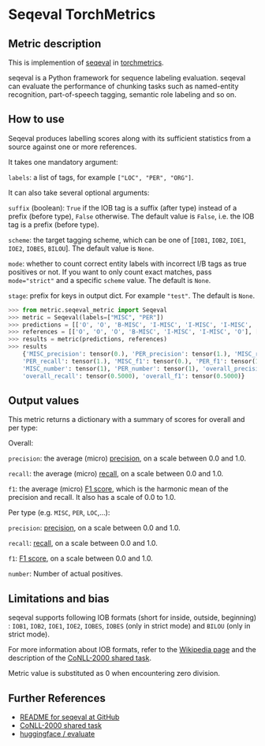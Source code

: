 # Seqeval TorchMetrics

## Metric description

This is implemention of [seqeval](https://github.com/chakki-works/seqeval) in [torchmetrics](https://github.com/Lightning-AI/torchmetrics).

seqeval is a Python framework for sequence labeling evaluation. seqeval can evaluate the performance of chunking tasks such as named-entity recognition, part-of-speech tagging, semantic role labeling and so on. 

## How to use
Seqeval produces labelling scores along with its sufficient statistics from a source against one or more references.

It takes one mandatory argument:

`labels`: a list of tags, for example `["LOC", "PER", "ORG"]`.

It can also take several optional arguments:

`suffix` (boolean): `True` if the IOB tag is a suffix (after type) instead of a prefix (before type), `False` otherwise. The default value is `False`, i.e. the IOB tag is a prefix (before type).

`scheme`: the target tagging scheme, which can be one of [`IOB1`, `IOB2`, `IOE1`, `IOE2`, `IOBES`, `BILOU`]. The default value is `None`.

`mode`: whether to count correct entity labels with incorrect I/B tags as true positives or not. If you want to only count exact matches, pass `mode="strict"` and a specific `scheme` value. The default is `None`.

`stage`: prefix for keys in output dict. For example `"test"`. The default is `None`.

```python
>>> from metric.seqeval_metric import Seqeval
>>> metric = Seqeval(labels=["MISC", "PER"])
>>> predictions = [['O', 'O', 'B-MISC', 'I-MISC', 'I-MISC', 'I-MISC', 'O'], ['B-PER', 'I-PER', 'O']]
>>> references = [['O', 'O', 'O', 'B-MISC', 'I-MISC', 'I-MISC', 'O'], ['B-PER', 'I-PER', 'O']]
>>> results = metric(predictions, references)
>>> results
    {'MISC_precision': tensor(0.), 'PER_precision': tensor(1.), 'MISC_recall': tensor(0.), 
    'PER_recall': tensor(1.), 'MISC_f1': tensor(0.), 'PER_f1': tensor(1.), 
    'MISC_number': tensor(1), 'PER_number': tensor(1), 'overall_precision': tensor(0.5000), 
    'overall_recall': tensor(0.5000), 'overall_f1': tensor(0.5000)}
```

## Output values

This metric returns a dictionary with a summary of scores for overall and per type:

Overall:
    
`precision`: the average (micro) [precision](https://en.wikipedia.org/wiki/Precision_and_recall), on a scale between 0.0 and 1.0.
    
`recall`: the average (micro) [recall](https://en.wikipedia.org/wiki/Precision_and_recall), on a scale between 0.0 and 1.0.

`f1`: the average (micro) [F1 score](https://en.wikipedia.org/wiki/Precision_and_recall), which is the harmonic mean of the precision and recall. It also has a scale of 0.0 to 1.0.

Per type (e.g. `MISC`, `PER`, `LOC`,...):

`precision`: [precision](https://en.wikipedia.org/wiki/Precision_and_recall), on a scale between 0.0 and 1.0.

`recall`: [recall](https://en.wikipedia.org/wiki/Precision_and_recall), on a scale between 0.0 and 1.0.

`f1`: [F1 score](https://en.wikipedia.org/wiki/Precision_and_recall), on a scale between 0.0 and 1.0.

`number`: Number of actual positives.


## Limitations and bias

seqeval supports following IOB formats (short for inside, outside, beginning) : `IOB1`, `IOB2`, `IOE1`, `IOE2`, `IOBES`, `IOBES` (only in strict mode) and `BILOU` (only in strict mode). 

For more information about IOB formats, refer to the [Wikipedia page](https://en.wikipedia.org/wiki/Inside%E2%80%93outside%E2%80%93beginning_(tagging)) and the description of the [CoNLL-2000 shared task](https://aclanthology.org/W02-2024).

Metric value is substituted as 0 when encountering zero division. 


## Further References 
- [README for seqeval at GitHub](https://github.com/chakki-works/seqeval)
- [CoNLL-2000 shared task](https://www.clips.uantwerpen.be/conll2002/ner/bin/conlleval.txt)
- [huggingface / evaluate](https://github.com/huggingface/evaluate/tree/main/metrics/seqeval)